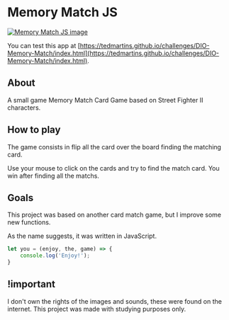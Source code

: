 # Memory Match JS

[![Memory Match JS image](https://img.youtube.com/vi/f_eQ715UFhs/0.jpg)](https://www.youtube.com/watch?v=f_eQ715UFhs)

You can test this app at [https://tedmartins.github.io/challenges/DIO-Memory-Match/index.html](https://tedmartins.github.io/challenges/DIO-Memory-Match/index.html).

## About

A small game Memory Match Card Game based on Street Fighter II characters.

## How to play

The game consists in flip all the card over the board finding the matching card. 

Use your mouse to click on the cards and try to find the match card. You win after finding all the matchs.

## Goals

This project was based on another card match game, but I improve some new functions.

As the name suggests, it was written in JavaScript.

```javascript
let you = (enjoy, the, game) => {
    console.log('Enjoy!');
}
```
## !important

I don't own the rights of the images and sounds, these were found on the internet. 
This project was made with studying purposes only.